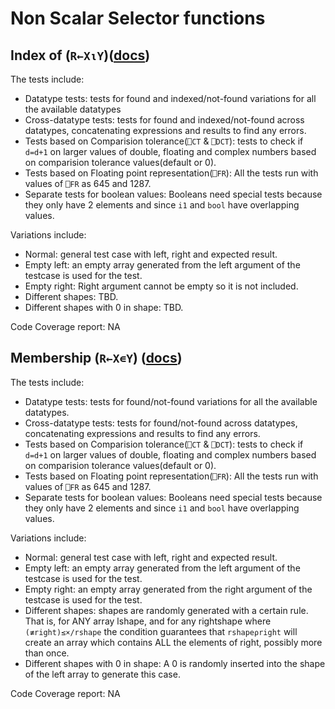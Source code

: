 # Non Scalar Selector functions

## Index of (`R←X⍳Y`)([docs](https://help.dyalog.com/latest/#Language/Primitive%20Functions/Index%20Of.htm))

The tests include:
- Datatype tests: tests for found and indexed/not-found variations for all the available datatypes
- Cross-datatype tests: tests for found and indexed/not-found across datatypes, concatenating expressions and results to find any errors.
- Tests based on Comparision tolerance(`⎕CT` & `⎕DCT`): tests to check if `d=d+1` on larger values of double, floating and complex numbers based on comparision tolerance values(default or 0).
- Tests based on Floating point representation(`⎕FR`): All the tests run with values of `⎕FR` as 645 and 1287.
- Separate tests for boolean values: Booleans need special tests because they only have 2 elements and since `i1` and `bool` have overlapping values.

Variations include:
- Normal: general test case with left, right and expected result.
- Empty left: an empty array generated from the left argument of the testcase is used for the test.
- Empty right: Right argument cannot be empty so it is not included.
- Different shapes: TBD.
- Different shapes with 0 in shape: TBD.

Code Coverage report: NA

## Membership (`R←X∊Y`) ([docs](https://help.dyalog.com/latest/#Language/Primitive%20Functions/Membership.htm))

The tests include:
- Datatype tests: tests for found/not-found variations for all the available datatypes.
- Cross-datatype tests: tests for found/not-found across datatypes, concatenating expressions and results to find any errors.
- Tests based on Comparision tolerance(`⎕CT` & `⎕DCT`): tests to check if `d=d+1` on larger values of double, floating and complex numbers based on comparision tolerance values(default or 0).
- Tests based on Floating point representation(`⎕FR`): All the tests run with values of `⎕FR` as 645 and 1287.
- Separate tests for boolean values: Booleans need special tests because they only have 2 elements and since `i1` and `bool` have overlapping values.

Variations include:
- Normal: general test case with left, right and expected result.
- Empty left: an empty array generated from the left argument of the testcase is used for the test.
- Empty right: an empty array generated from the right argument of the testcase is used for the test.
- Different shapes: shapes are randomly generated with a certain rule. That is, for ANY array lshape, and for any rightshape where `(≢right)≤×/rshape` the condition guarantees that `rshape⍴right` will create an array which contains ALL the elements of right, possibly more than once.
- Different shapes with 0 in shape: A 0 is randomly inserted into the shape of the left array to generate this case.

Code Coverage report: NA